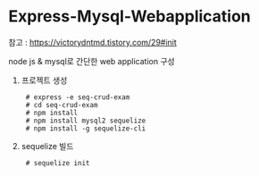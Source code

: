 # Express-Mysql-Webapplication

참고 : https://victorydntmd.tistory.com/29#init

node js & mysql로 간단한 web application 구성

1. 프로젝트 생성

        # express -e seq-crud-exam
        # cd seq-crud-exam
        # npm install
        # npm install mysql2 sequelize
        # npm install -g sequelize-cli

2. sequelize 빌드

        # sequelize init
